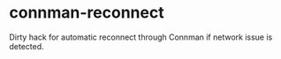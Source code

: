 # connman-reconnect
Dirty hack for automatic reconnect through Connman if network issue is detected.
